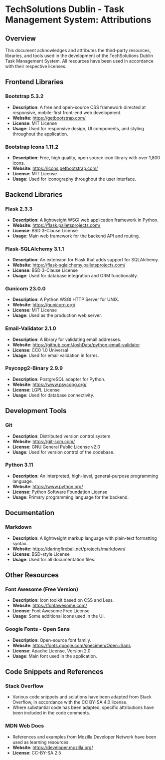 # TechSolutions Dublin - Task Management System: Attributions

## Overview

This document acknowledges and attributes the third-party resources, libraries, and tools used in the development of the TechSolutions Dublin Task Management System. All resources have been used in accordance with their respective licenses.

## Frontend Libraries

### Bootstrap 5.3.2

- **Description**: A free and open-source CSS framework directed at responsive, mobile-first front-end web development.
- **Website**: https://getbootstrap.com/
- **License**: MIT License
- **Usage**: Used for responsive design, UI components, and styling throughout the application.

### Bootstrap Icons 1.11.2

- **Description**: Free, high quality, open source icon library with over 1,800 icons.
- **Website**: https://icons.getbootstrap.com/
- **License**: MIT License
- **Usage**: Used for iconography throughout the user interface.

## Backend Libraries

### Flask 2.3.3

- **Description**: A lightweight WSGI web application framework in Python.
- **Website**: https://flask.palletsprojects.com/
- **License**: BSD 3-Clause License
- **Usage**: Main web framework for the backend API and routing.

### Flask-SQLAlchemy 3.1.1

- **Description**: An extension for Flask that adds support for SQLAlchemy.
- **Website**: https://flask-sqlalchemy.palletsprojects.com/
- **License**: BSD 3-Clause License
- **Usage**: Used for database integration and ORM functionality.

### Gunicorn 23.0.0

- **Description**: A Python WSGI HTTP Server for UNIX.
- **Website**: https://gunicorn.org/
- **License**: MIT License
- **Usage**: Used as the production web server.

### Email-Validator 2.1.0

- **Description**: A library for validating email addresses.
- **Website**: https://github.com/JoshData/python-email-validator
- **License**: CC0 1.0 Universal
- **Usage**: Used for email validation in forms.

### Psycopg2-Binary 2.9.9

- **Description**: PostgreSQL adapter for Python.
- **Website**: https://www.psycopg.org/
- **License**: LGPL License
- **Usage**: Used for database connectivity.

## Development Tools

### Git

- **Description**: Distributed version control system.
- **Website**: https://git-scm.com/
- **License**: GNU General Public License v2.0
- **Usage**: Used for version control of the codebase.

### Python 3.11

- **Description**: An interpreted, high-level, general-purpose programming language.
- **Website**: https://www.python.org/
- **License**: Python Software Foundation License
- **Usage**: Primary programming language for the backend.

## Documentation

### Markdown

- **Description**: A lightweight markup language with plain-text formatting syntax.
- **Website**: https://daringfireball.net/projects/markdown/
- **License**: BSD-style License
- **Usage**: Used for all documentation files.

## Other Resources

### Font Awesome (Free Version)

- **Description**: Icon toolkit based on CSS and Less.
- **Website**: https://fontawesome.com/
- **License**: Font Awesome Free License
- **Usage**: Some additional icons used in the UI.

### Google Fonts - Open Sans

- **Description**: Open-source font family.
- **Website**: https://fonts.google.com/specimen/Open+Sans
- **License**: Apache License, Version 2.0
- **Usage**: Main font used in the application.

## Code Snippets and References

### Stack Overflow

- Various code snippets and solutions have been adapted from Stack Overflow, in accordance with the CC BY-SA 4.0 license.
- Where substantial code has been adapted, specific attributions have been included in the code comments.

### MDN Web Docs

- References and examples from Mozilla Developer Network have been used as learning resources.
- **Website**: https://developer.mozilla.org/
- **License**: CC-BY-SA 2.5

